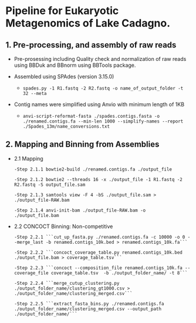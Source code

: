 # Pipeline for Eukaryotic Metagenomics of Lake Cadagno. 

## 1. Pre-processing, and assembly of raw reads

- Pre-prosessing including Quality check and normalization of raw reads using BBDuk and BBnorm using BBTools package.
- Assembled using SPAdes (version 3.15.0) 

  - ```spades.py -1 R1.fastq -2 R2.fastq -o name_of_output_folder -t 32 --meta``` 
- Contig names were simplified using Anvio with minimum length of 1KB 

  - ```anvi-script-reformat-fasta ./spades.contigs.fasta -o ./renamed.contigs.fa --min-len 1000 --simplify-names --report ./Spades_13m/name_conversions.txt```

## 2. Mapping and Binning from Assemblies

- 2.1 Mapping

      -Step 2.1.1 bowtie2-build ./renamed.contigs.fa ./output_file

      -Step 2.1.2 bowtie2 --threads 16 -x ./output_file -1 R1.fastq -2 R2.fastq -S output_file.sam

      -Step 2.1.3 samtools view -F 4 -bS ./output_file.sam > ./output_file-RAW.bam

      -Step 2.1.4 anvi-init-bam ./output_file-RAW.bam -o ./output_file.bam

- 2.2 CONCOCT Binning: Non-competitive

      -Step 2.2.1 ```cut_up_fasta.py ./renamed.contigs.fa -c 10000 -o 0 --merge_last -b renamed.contigs_10k.bed > renamed.contigs_10k.fa```

      -Step 2.2.2 ```concoct_coverage_table.py renamed.contigs_10k.bed ./output_file.bam > coverage_table.tsv```

      -Step 2.2.3 ```concoct --composition_file renamed.contigs_10k.fa --coverage_file coverage_table.tsv  -b ./output_folder_name/ -t 8```

      -Step 2.2.4 ```merge_cutup_clustering.py ./output_folder_name/clustering_gt1000.csv > ./output_folder_name/clustering_merged.csv```

      -Step 2.2.5 ```extract_fasta_bins.py ./renamed.contigs.fa ./output_folder_name/clustering_merged.csv --output_path ./output_folder_name/```




